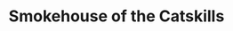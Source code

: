 ---
title: "Smokehouse of the Catskills"
url: /saugerties/smokehouse-of-the-catskills/
shop: Metzgerei
---